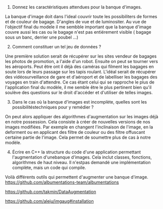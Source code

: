 1. Donnez les caractéristiques attendues pour la banque d'images.

La banque d'image doit dans l'ideal couvrir toute les possibiliters de formes et de couleur de bagage. D'angles de vue et de luminositer. Au vue de l'objectif final du modele il me sembble important que la banque d'image couvre aussi les cas ou le bagage n'est pas entiérement visible ( bagage sous un banc, derrier une poubel ...)

2. Comment constituer un tel jeu de données ?

Une première solution serait de récupérer sur les sites vendeur de bagages les photos de promotion, a l'aide d'un robot. Ensuite on peut se tourner vers les aéroports. Peut être ont il déjà des caméras qui filment les bagages en soute lors de leurs passage sur les tapis roulant. L'idéal serait de récupérer des vidéosurveillance de gare et d'aéroport et de labelliser les bagages des voyages en train d'attendre. Ce cas étant celui qui se rapproche le plus de l'application final du modèle, il me semble être le plus pertinent bien qu'il soulève des questions sur le droit d'accéder et d'utiliser de telles images.

3. Dans le cas où la banque d'images est incomplète, quelles sont les possibilitéstechniques pour y remédier ?

On peut alors appliquer des algorithmes d'augmentation sur les images déjà en notre possession. Cela consiste à créer de nouvelles versions de nos images modifiées. Par exemple en changent l'inclinaison de l'image, en la deforment ou en applicant des filtre de couleur ou des filtre offuscant certaine partie de l'image. Cela permet de soumettre plus de cas à notre modèle.

4. Écrire en C++ la structure du code d'une application permettant l'augmentation d'unebanque d'images. Cela inclut classes, fonctions, algorithmes de haut niveau. Il n'estpas demandé une implémentation complète, mais un code qui compile.

Voilà différents outils qui permettent d'augmenter une banque d'image.
https://github.com/albumentations-team/albumentations

https://github.com/takmin/DataAugmentation

https://github.com/aleju/imgaug#installation